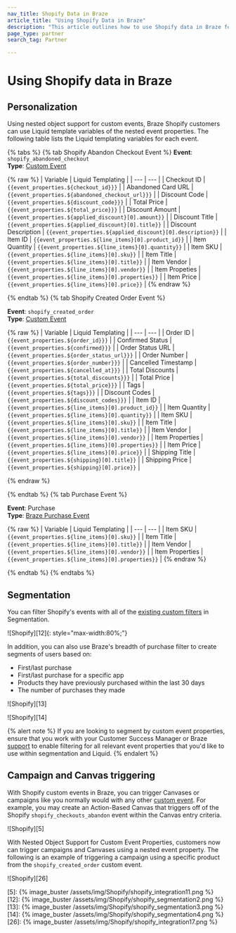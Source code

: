 ```yaml
---
nav_title: Shopify Data in Braze
article_title: "Using Shopify Data in Braze"
description: "This article outlines how to use Shopify data in Braze for personalization and segmentation."
page_type: partner
search_tag: Partner

---
```


# Using Shopify data in Braze

## Personalization

Using nested object support for custom events, Braze Shopify customers can use Liquid template variables of the nested event properties. The following table lists the Liquid templating variables for each event.

{% tabs %}
{% tab Shopify Abandon Checkout Event %}
**Event**: `shopify_abandoned_checkout`<br>
**Type**: [Custom Event]({{site.baseurl}}/user_guide/data_and_analytics/custom_data/custom_events/)

{% raw %}
| Variable | Liquid Templating |
| --- | --- |
| Checkout ID | `{{event_properties.${checkout_id}}}` |
| Abandoned Card URL | `{{event_properties.${abandoned_checkout_url}}}` |
| Discount Code | `{{event_properties.${discount_code}}}` |
| Total Price | `{{event_properties.${total_price}}}` |
| Discount Amount | `{{event_properties.${applied_discount}[0].amount}}` |
| Discount Title | `{{event_properties.${applied_discount}[0].title}}` |
| Discount Description | `{{event_properties.${applied_discount}[0].description}}` |
| Item ID | `{{event_properties.${line_items}[0].product_id}}` |
| Item Quantity | `{{event_properties.${line_items}[0].quantity}}` |
| Item SKU | `{{event_properties.${line_items}[0].sku}}` |
| Item Title | `{{event_properties.${line_items}[0].title}}` |
| Item Vendor | `{{event_properties.${line_items}[0].vendor}}` |
| Item Propeties | `{{event_properties.${line_items}[0].properties}}` |
| Item Price | `{{event_properties.${line_items}[0].price}}` |
{% endraw %}

{% endtab %}
{% tab Shopify Created Order Event %}

**Event**: `shopify_created_order`<br>
**Type**: [Custom Event]({{site.baseurl}}/user_guide/data_and_analytics/custom_data/custom_events/)

{% raw %}
| Variable | Liquid Templating |
| --- | --- |
| Order ID | `{{event_properties.${order_id}}}` |
| Confirmed Status | `{{event_properties.${confirmed}}}` |
| Order Status URL | `{{event_properties.${order_status_url}}}` |
| Order Number | `{{event_properties.${order_number}}}` |
| Cancelled Timestamp | `{{event_properties.${cancelled_at}}}` |
| Total Discounts | `{{event_properties.${total_discounts}}}` |
| Total Price | `{{event_properties.${total_price}}}` |
| Tags | `{{event_properties.${tags}}}` |
| Discount Codes | `{{event_properties.${discount_codes}}}` |
| Item ID | `{{event_properties.${line_items}[0].product_id}}` |
| Item Quantity | `{{event_properties.${line_items}[0].quantity}}` |
| Item SKU | `{{event_properties.${line_items}[0].sku}}` |
| Item Title | `{{event_properties.${line_items}[0].title}}` |
| Item Vendor | `{{event_properties.${line_items}[0].vendor}}` |
| Item Properties | `{{event_properties.${line_items}[0].properties}}` |
| Item Price | `{{event_properties.${line_items}[0].price}}` |
| Shipping Title | `{{event_properties.${shipping}[0].title}}` |
| Shipping Price | `{{event_properties.${shipping}[0].price}}` |

{% endraw %}

{% endtab %}
{% tab Purchase Event %}

**Event**: Purchase<br>
**Type**: [Braze Purchase Event]({{site.baseurl}}/user_guide/data_and_analytics/custom_data/purchase_events/)

{% raw %}
| Variable | Liquid Templating |
| --- | --- |
| Item SKU | `{{event_properties.${line_items}[0].sku}}` |
| Item Title  | `{{event_properties.${line_items}[0].title}}` |
| Item Vendor | `{{event_properties.${line_items}[0].vendor}}` |
|  Item Properties | `{{event_properties.${line_items}[0].properties}}` |
{% endraw %}

{% endtab %}
{% endtabs %}

## Segmentation

You can filter Shopify's events with all of the [existing custom filters]({{site.baseurl}}/user_guide/data_and_analytics/custom_data/custom_events/) in Segmentation. 

![Shopify][12]{: style="max-width:80%;"}

In addition, you can also use Braze's breadth of purchase filter to create segments of users based on:
- First/last purchase
- First/last purchase for a specific app
- Products they have previously purchased within the last 30 days
- The number of purchases they made

![Shopify][13]

![Shopify][14]

{% alert note %}
If you are looking to segment by custom event properties, ensure that you work with your Customer Success Manager or Braze [support]({{site.baseurl}}/braze_support/) to enable filtering for all relevant event properties that you'd like to use within segmentation and Liquid.
{% endalert %} 

## Campaign and Canvas triggering 

With Shopify custom events in Braze, you can trigger Canvases or campaigns like you normally would with any other [custom event]({{site.baseurl}}/user_guide/data_and_analytics/custom_data/custom_events/#custom-event-storage). For example, you may create an Action-Based Canvas that triggers off of the Shopify `shopify_checkouts_abandon` event within the Canvas entry criteria. 

![Shopify][5]

With Nested Object Support for Custom Event Properties, customers now can trigger campaigns and Canvases using a nested event property. The following is an example of triggering a campaign using a specific product from the `shopify_created_order` custom event.

![Shopify][26]

[5]: {% image_buster /assets/img/Shopify/shopify_integration11.png %}  
[12]: {% image_buster /assets/img/Shopify/shopify_segmentation2.png %} 
[13]: {% image_buster /assets/img/Shopify/shopify_segmentation3.png %} 
[14]: {% image_buster /assets/img/Shopify/shopify_segmentation4.png %}   
[26]: {% image_buster /assets/img/Shopify/shopify_integration17.png %}
